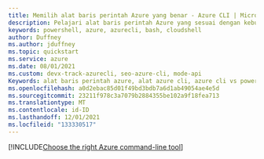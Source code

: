 ```yaml
---
title: Memilih alat baris perintah Azure yang benar - Azure CLI | Microsoft Docs
description: Pelajari alat baris perintah Azure yang sesuai dengan kebutuhan Anda dengan perbandingan Azure CLI vs Azure PowerShell — mulai menggunakan alat baris perintah pilihan Anda.
keywords: powershell, azure, azurecli, bash, cloudshell
author: Duffney
ms.author: jduffney
ms.topic: quickstart
ms.service: azure
ms.date: 08/01/2021
ms.custom: devx-track-azurecli, seo-azure-cli, mode-api
Keywords: alat baris perintah azure, alat azure cli, azure cli vs powershell, azure cli powershell, powershell cli, azure cli vs cloud shell, lingkungan shell
ms.openlocfilehash: a0d2ebac85d01f49bd3bdb7a6d1ab49054ae4e5d
ms.sourcegitcommit: 23211f978c3a7079b2884355be102a9f18fea713
ms.translationtype: MT
ms.contentlocale: id-ID
ms.lasthandoff: 12/01/2021
ms.locfileid: "133330517"
---
```

[!INCLUDE[Choose the right Azure command-line tool](~/azure-dev-docs-pr/articles/includes/choose-the-right-azure-command-line-tool.md)]

